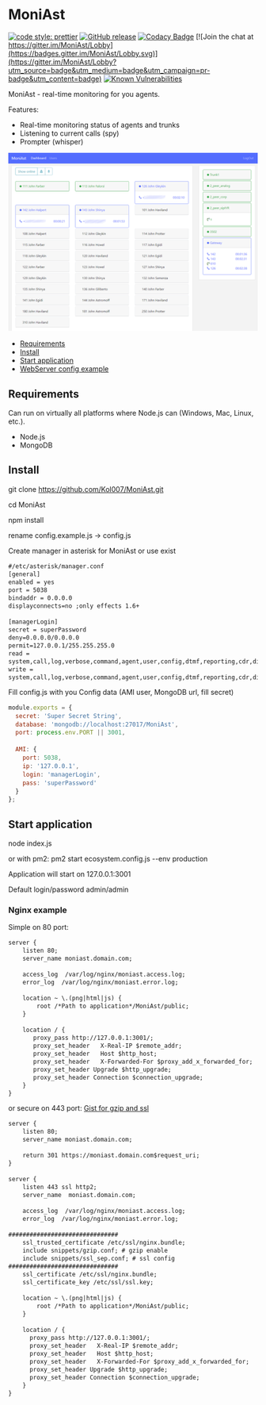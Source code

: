 # MoniAst

[![code style: prettier](https://img.shields.io/badge/code_style-prettier-ff69b4.svg?style=flat-square)](https://github.com/prettier/prettier)
[![GitHub release](https://img.shields.io/github/release/Kol007/MoniAst.svg)](https://github.com/Kol007/MoniAst/releases)
[![Codacy Badge](https://api.codacy.com/project/badge/Grade/df6ee9e8cbf34393b728f3640449210b)](https://www.codacy.com/app/nromankevich/MoniAst?utm_source=github.com&utm_medium=referral&utm_content=Kol007/MoniAst&utm_campaign=Badge_Grade)
[![Join the chat at https://gitter.im/MoniAst/Lobby](https://badges.gitter.im/MoniAst/Lobby.svg)](https://gitter.im/MoniAst/Lobby?utm_source=badge&utm_medium=badge&utm_campaign=pr-badge&utm_content=badge)
[![Known Vulnerabilities](https://snyk.io/test/github/Kol007/MoniAst/badge.svg)](https://snyk.io/test/github/Kol007/MoniAst)

MoniAst - real-time monitoring for you agents.

Features:

* Real-time monitoring status of agents and trunks
* Listening to current calls (spy)
* Prompter (whisper)

![Demo](https://raw.githubusercontent.com/Kol007/barber/master/2017-12-09_13-41-50.png)

* [Requirements](#requirements)
* [Install](#install)
* [Start application](#start-application)
* [WebServer config example](#nginx-example)

## Requirements

Can run on virtually all platforms where Node.js can (Windows, Mac, Linux, etc.).

* Node.js
* MongoDB

## Install

git clone https://github.com/Kol007/MoniAst.git

cd MoniAst

npm install

rename config.example.js -> config.js

Create manager in asterisk for MoniAst or use exist

```
#/etc/asterisk/manager.conf
[general]
enabled = yes
port = 5038
bindaddr = 0.0.0.0
displayconnects=no ;only effects 1.6+

[managerLogin]
secret = superPassword
deny=0.0.0.0/0.0.0.0
permit=127.0.0.1/255.255.255.0
read = system,call,log,verbose,command,agent,user,config,dtmf,reporting,cdr,dialplan,originate,message
write = system,call,log,verbose,command,agent,user,config,dtmf,reporting,cdr,dialplan,originate,message
```

Fill config.js with you Config data (AMI user, MongoDB url, fill secret)

```js
module.exports = {
  secret: 'Super Secret String',
  database: 'mongodb://localhost:27017/MoniAst',
  port: process.env.PORT || 3001,

  AMI: {
    port: 5038,
    ip: '127.0.0.1',
    login: 'managerLogin',
    pass: 'superPassword'
  }
};
```

## Start application

node index.js

or with pm2: pm2 start ecosystem.config.js --env production

Application will start on 127.0.0.1:3001

Default login/password admin/admin

### Nginx example

Simple on 80 port:

```nginx
server {
    listen 80;
    server_name moniast.domain.com;

    access_log  /var/log/nginx/moniast.access.log;
    error_log  /var/log/nginx/moniast.error.log;

    location ~ \.(png|html|js) {
        root /*Path to application*/MoniAst/public;
    }

    location / {
       proxy_pass http://127.0.0.1:3001/;
       proxy_set_header   X-Real-IP $remote_addr;
       proxy_set_header   Host $http_host;
       proxy_set_header   X-Forwarded-For $proxy_add_x_forwarded_for;
       proxy_set_header Upgrade $http_upgrade;
       proxy_set_header Connection $connection_upgrade;
    }
}
```

or secure on 443 port:
[Gist for gzip and ssl](https://gist.github.com/Kol007/8dfac7b2a06a0ffa637954cc1ad563c5)

```nginx
server {
    listen 80;
    server_name moniast.domain.com;

    return 301 https://moniast.domain.com$request_uri;
}

server {
    listen 443 ssl http2;
    server_name  moniast.domain.com;

    access_log  /var/log/nginx/moniast.access.log;
    error_log  /var/log/nginx/moniast.error.log;

###############################
    ssl_trusted_certificate /etc/ssl/nginx.bundle;
    include snippets/gzip.conf; # gzip enable
    include snippets/ssl_sep.conf; # ssl config
###############################
    ssl_certificate /etc/ssl/nginx.bundle;
    ssl_certificate_key /etc/ssl/ssl.key;

    location ~ \.(png|html|js) {
        root /*Path to application*/MoniAst/public;
    }
    
    location / {
      proxy_pass http://127.0.0.1:3001/;
      proxy_set_header   X-Real-IP $remote_addr;
      proxy_set_header   Host $http_host;
      proxy_set_header   X-Forwarded-For $proxy_add_x_forwarded_for;
      proxy_set_header Upgrade $http_upgrade;
      proxy_set_header Connection $connection_upgrade;
    }
}
```
